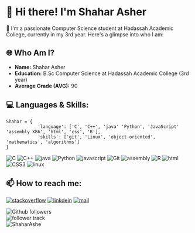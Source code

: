 <div>
    <div>
        <h1>👋 Hi there! I'm Shahar Asher</h1>
    </div>
    <div>
        <p>🚀 I'm a passionate Computer Science student at Hadassah Academic College, currently in my 3rd year. Here's a glimpse into who I am:</p>
    </div>
    <div>
        <h2>🌐 Who Am I?</h2>
    </div>
    <div>
        <ul>
            <li><b>Name:</b> Shahar Asher</li>
            <li><b>Education:</b> B.Sc Computer Science at Hadassah Academic College (3rd year)</li>
            <li><b>Average Grade (AVG):</b> 90</li>
        </ul>
    </div>
    <div>
        <h2>💻 Languages & Skills:</h2>
    </div>
    <div>
        <pre><code>Shahar = {
            'language': ['C', 'C++', 'java' 'Python', 'JavaScript' 'assembly X86', 'html', 'css', 'R'],
            'skills': ['git', 'Linux', 'object-oriented', 'mathematics', 'algorithms']
}</code></pre>
    </div>
    <div>
        <img src="https://img.shields.io/badge/c%20-%2300599C.svg?&style=for-the-badge&logo=c&logoColor=white" alt="C"/>
        <img src="https://img.shields.io/badge/c++%20-%2300599C.svg?&style=for-the-badge&logo=c%2B%2B&logoColor=white" alt="C++"/>
        <img src="https://img.shields.io/badge/Java-007396?&style=for-the-badge&logo=java" alt="java"/>
        <img src="https://img.shields.io/badge/python%20-%2314354C.svg?&style=for-the-badge&logo=python&logoColor=white" alt="Python"/>
        <img src="https://img.shields.io/badge/JavaScript-F7DF1E?&style=for-the-badge&logo=javascript&logoColor=black" alt="javascript"/>
        <img src="https://img.shields.io/badge/git%20-%23F05033.svg?&style=for-the-badge&logo=git&logoColor=white" alt="Git"/>
        <img src="https://img.shields.io/badge/Assembly-blueviolet?&style=for-the-badge&logo=assemblyscript" alt="assembly"/>
        <img src="https://img.shields.io/badge/Language-R-blue?&style=for-the-badge&logo=r&logoColor=white" alt="R"/>
        <img src="https://img.shields.io/badge/HTML5-red?&style=for-the-badge&logo=html5&logoColor=white" alt="html"/>
        <img src="https://img.shields.io/badge/CSS3-blue?&style=for-the-badge&logo=css3&logoColor=white" alt="CSS3"/>
        <img src="https://img.shields.io/badge/OS-Linux-blue?&style=for-the-badge&logo=linux&logoColor=white" alt="linux"/>
    </div>
    <div>
        <h2> 📫 How to reach me: </h2>
    </div>
    <div>
        <p>
            <a href="https://stackoverflow.com/users/20755219/shahar"><img src="https://img.shields.io/badge/Stack%20Overflow-grey?style=for-the-badge&logo=stackoverflow" alt="stackoverflow"/></a>
            <a href="https://www.linkedin.com/in/shahar-asher-71ba82219/"><img src="https://img.shields.io/badge/LinkedIn-0077B5?style=for-the-badge&logo=linkedin&logoColor=white" alt="linkdein"/></a>
            <a href="mailto:shaharas30@gmail.com"><img src="https://img.shields.io/badge/Contact%20me-Email-blue?style=for-the-badge&logo=mail.ru&logoColor=white" alt="mail"/></a>
        </p>
    </div>
    <div>
    <div>
        <div>
            <img src="https://img.shields.io/github/followers/ShaharAshe?style=social&label=Follow" alt="Github followers"/>
        </div>
        <div>
            <img src="https://komarev.com/ghpvc/?username=ShaharAshe&style=flat-square" alt="follower track">
        </div>
    </div>
        <img src="https://github-readme-stats.vercel.app/api/top-langs?username=ShaharAshe&show_icons=true&locale=en&layout=compact" alt="ShaharAshe" />
    </div>
    <!-- div>
        <img align="center" src="https://media.giphy.com/media/g9wbFB61YEh1u/giphy.gif" width="100%" height="250px"/>
<!--     </div>
    <div>
         <img align="center" src="https://media1.giphy.com/media/v1.Y2lkPTc5MGI3NjExYTM0bTFlOHpiYXN5NGkwa2Z4NTkwYTRydnV6aXJydTJjYTNhcG9jZiZlcD12MV9pbnRlcm5hbF9naWZfYnlfaWQmY3Q9dg/KpJ47gKe6b7v7xQyWj/giphy.gif" width="100%" height="250px"/>
    </div> -->
    </div -->
<!--<code><img height="20" src="https://raw.githubusercontent.com/github/explore/80688e429a7d4ef2fca1e82350fe8e3517d3494d/topics/c/c.png" alt="C"></code>
      <code><img height="20" src="https://raw.githubusercontent.com/github/explore/80688e429a7d4ef2fca1e82350fe8e3517d3494d/topics/cpp/cpp.png" alt="C++"></code>
      <code><img height="20" src="https://raw.githubusercontent.com/github/explore/80688e429a7d4ef2fca1e82350fe8e3517d3494d/topics/java/java.png" alt="Java"></code>
      <code><img height="20" src="https://raw.githubusercontent.com/github/explore/80688e429a7d4ef2fca1e82350fe8e3517d3494d/topics/python/python.png" alt="Python"></code>
      <code><img height="20" src="https://raw.githubusercontent.com/github/explore/80688e429a7d4ef2fca1e82350fe8e3517d3494d/topics/javascript/javascript.png" alt="JavaScript"></code>
      <code><img height="20" src="https://raw.githubusercontent.com/github/explore/80688e429a7d4ef2fca1e82350fe8e3517d3494d/topics/git/git.png" alt="Git"></code>
      <code><img height="20" src="https://raw.githubusercontent.com/github/explore/main/topics/assembly/assembly.png" alt="Assembly"></code>
      <code><img height="20" src="https://raw.githubusercontent.com/github/explore/main/topics/r/r.png" alt="R"></code>
      <code><img height="20" src="https://raw.githubusercontent.com/github/explore/main/topics/html/html.png" alt="HTML5"></code>
      <code><img height="20" src="https://raw.githubusercontent.com/github/explore/main/topics/css/css.png" alt="CSS3"></code>
      <code><img height="20" src="https://raw.githubusercontent.com/github/explore/main/topics/linux/linux.png" alt="Linux"></code>-->

<!--<img src="https://github-readme-stats.vercel.app/api?username=ShaharAshe&show_icons=true&theme=gotham" alt="ShaharAshe" />-->
